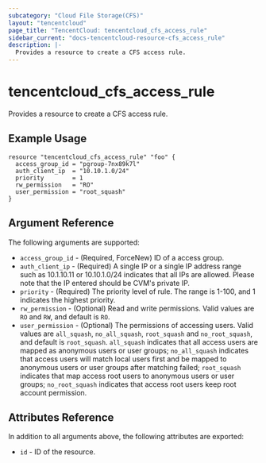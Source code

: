 ```yaml
---
subcategory: "Cloud File Storage(CFS)"
layout: "tencentcloud"
page_title: "TencentCloud: tencentcloud_cfs_access_rule"
sidebar_current: "docs-tencentcloud-resource-cfs_access_rule"
description: |-
  Provides a resource to create a CFS access rule.
---
```


# tencentcloud_cfs_access_rule

Provides a resource to create a CFS access rule.

## Example Usage

```hcl
resource "tencentcloud_cfs_access_rule" "foo" {
  access_group_id = "pgroup-7nx89k7l"
  auth_client_ip  = "10.10.1.0/24"
  priority        = 1
  rw_permission   = "RO"
  user_permission = "root_squash"
}
```

## Argument Reference

The following arguments are supported:

* `access_group_id` - (Required, ForceNew) ID of a access group.
* `auth_client_ip` - (Required) A single IP or a single IP address range such as 10.1.10.11 or 10.10.1.0/24 indicates that all IPs are allowed. Please note that the IP entered should be CVM's private IP.
* `priority` - (Required) The priority level of rule. The range is 1-100, and 1 indicates the highest priority.
* `rw_permission` - (Optional) Read and write permissions. Valid values are `RO` and `RW`, and default is `RO`.
* `user_permission` - (Optional) The permissions of accessing users. Valid values are `all_squash`, `no_all_squash`, `root_squash` and `no_root_squash`, and default is `root_squash`. `all_squash` indicates that all access users are mapped as anonymous users or user groups; `no_all_squash` indicates that access users will match local users first and be mapped to anonymous users or user groups after matching failed; `root_squash` indicates that map access root users to anonymous users or user groups; `no_root_squash` indicates that access root users keep root account permission.

## Attributes Reference

In addition to all arguments above, the following attributes are exported:

* `id` - ID of the resource.



